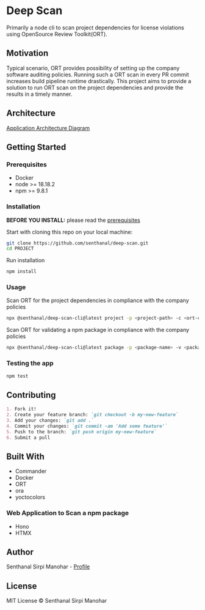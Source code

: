 # Deep Scan

Primarily a node cli to scan project dependencies for license violations using OpenSource Review Toolkit(ORT).

## Motivation

Typical scenario, ORT provides possibility of setting up the company software auditing policies. Running such a ORT scan in every PR commit increases build pipeline runtime drastically. This project aims to provide a solution to run ORT scan on the project dependencies and provide the results in a timely manner.

## Architecture

[Application Architecture Diagram](./documentation/application_architecture_diagram.drawio.png)

## Getting Started

### Prerequisites

* Docker
* node >= 18.18.2
* npm >= 9.8.1

### Installation

**BEFORE YOU INSTALL:** please read the [prerequisites](#prerequisites)

Start with cloning this repo on your local machine:

```sh
git clone https://github.com/senthanal/deep-scan.git
cd PROJECT
```

Run installation

```sh
npm install
```

### Usage

Scan ORT for the project dependencies in compliance with the company policies

```sh
npx @senthanal/deep-scan-cli@latest project -p <project-path> -c <ort-config-path> -r <ort-result-path>
```

Scan ORT for validating a npm package in compliance with the company policies

```sh
npx @senthanal/deep-scan-cli@latest package -p <package-name> -v <package-version> -c <ort-config-repo-url>
```

### Testing the app

```sh
npm test
```

## Contributing

````markdown
1. Fork it!
2. Create your feature branch: `git checkout -b my-new-feature`
3. Add your changes: `git add .`
4. Commit your changes: `git commit -am 'Add some feature'`
5. Push to the branch: `git push origin my-new-feature`
6. Submit a pull
````

## Built With
* Commander
* Docker
* ORT
* ora
* yoctocolors
### Web Application to Scan a npm package
* Hono
* HTMX


## Author

Senthanal Sirpi Manohar - [Profile](https://github.com/senthanal)


## License

MIT License © Senthanal Sirpi Manohar

